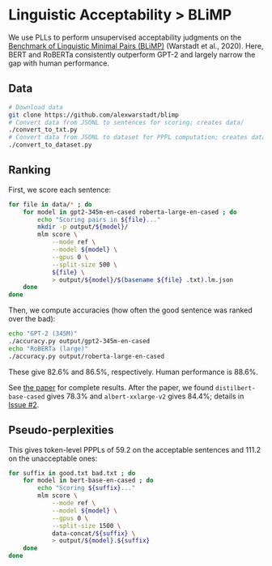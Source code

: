 # Linguistic Acceptability > BLiMP

We use PLLs to perform unsupervised acceptability judgments on the [Benchmark of Linguistic Minimal Pairs (BLiMP)](https://arxiv.org/abs/1912.00582) (Warstadt et al., 2020). Here, BERT and RoBERTa consistently outperform GPT-2 and largely narrow the gap with human performance.

## Data

```sh
# Download data
git clone https://github.com/alexwarstadt/blimp
# Convert data from JSONL to sentences for scoring; creates data/
./convert_to_txt.py
# Convert data from JSONL to dataset for PPPL computation; creates data-concat/
./convert_to_dataset.py
```

## Ranking

First, we score each sentence:
```sh
for file in data/* ; do
    for model in gpt2-345m-en-cased roberta-large-en-cased ; do
        echo "Scoring pairs in ${file}..."
        mkdir -p output/${model}/
        mlm score \
            --mode ref \
            --model ${model} \
            --gpus 0 \
            --split-size 500 \
            ${file} \
            > output/${model}/$(basename ${file} .txt).lm.json
    done
done
```

Then, we compute accuracies (how often the good sentence was ranked over the bad):
```sh
echo "GPT-2 (345M)"
./accuracy.py output/gpt2-345m-en-cased
echo "RoBERTa (large)"
./accuracy.py output/roberta-large-en-cased
```
These give 82.6% and 86.5%, respectively. Human performance is 88.6%.

See [the paper](https://www.aclweb.org/anthology/2020.acl-main.240/) for complete results. After the paper, we found `distilbert-base-cased` gives 78.3% and `albert-xxlarge-v2` gives 84.4%; details in [Issue #2](https://github.com/awslabs/mlm-scoring/issues/2).

## Pseudo-perplexities

This gives token-level PPPLs of 59.2 on the acceptable sentences and 111.2 on the unacceptable ones:
```sh
for suffix in good.txt bad.txt ; do
    for model in bert-base-en-cased ; do
        echo "Scoring ${suffix}..."
        mlm score \
            --mode ref \
            --model ${model} \
            --gpus 0 \
            --split-size 1500 \
            data-concat/${suffix} \
            > output/${model}.${suffix}
    done
done
```
